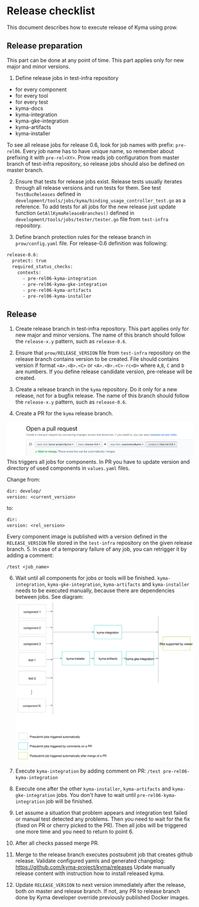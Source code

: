 # Release checklist

This document describes how to execute release of Kyma using prow.

## Release preparation

This part can be done at any point of time. 
This part applies only for new major and minor versions.

1. Define release jobs in test-infra repository
 - for every component
 - for every tool
 - for every test
 - kyma-docs
 - kyma-integration
 - kyma-gke-integration
 - kyma-artifacts
 - kyma-installer

To see all release jobs for release 0.6, look for job names with prefix: `pre-rel06`.
Every job name has to have unique name, so remember about prefixing it with `pre-rel<XY>`.
Prow reads job configuration from master branch of test-infra repository, so release jobs should also be defined on master branch.

2. Ensure that tests for release jobs exist. Release tests usually iterates through all release versions and run tests for them.
See test `TestBucReleases` defined in `development/tools/jobs/kyma/binding_usage_controller_test.go` as a reference.
To add tests for all jobs for the new release just update function `GetAllKymaReleaseBranches()`
  defined in `development/tools/jobs/tester/tester.go` file from
`test-infra` repository.

3. Define branch protection rules for the release branch in `prow/config.yaml` file.
For release-0.6 definition was following:
```
release-0.6:
  protect: true
  required_status_checks:
    contexts:
      - pre-rel06-kyma-integration
      - pre-rel06-kyma-gke-integration
      - pre-rel06-kyma-artifacts
      - pre-rel06-kyma-installer
```


## Release

1. Create release branch in test-infra repository.
This part applies only for new major and minor versions.
The name of this branch should follow the `release-x.y` pattern, such as `release-0.6`.

2. Ensure that `prow/RELEASE_VERSION` file from `test-infra` repository on the release branch contains version to be created.
File should contains version if format `<A>.<B>.<C>` or `<A>.<B>.<C>-rc<D>` where `A`,`B`, `C` and `D` are numbers.
If you define release candidate version, pre-release will be created.

3. Create a release branch in the `kyma` repository. Do it only for a new release, not for a bugfix release.
The name of this branch should follow the `release-x.y` pattern, such as `release-0.6`.

4. Create a PR for the `kyma` release branch.

![](./assets/release-PR.png)
This triggers all jobs for components.
In PR you have to update version and directory of used components in `values.yaml` files.

Change from:

```
dir: develop/
version: <current_version>
```
to:
```
dir:
version: <rel_version>
```    
    
Every component image is published with a version defined in the `RELEASE_VERSION` file stored in the `test-infra` repository on the given release branch. 
5. In case of a temporary failure of any job, you can retrigger it by adding a comment:
```
/test <job_name>
```

6. Wait until all components for jobs or tools will be finished. 
`kyma-integration`, `kyma-gke-integration`, `kyma-artifacts` and `kyma-installer` needs to be executed manually, because there
are dependencies between jobs. See diagram: 
![](./assets/kyma-rel-jobs.svg)

7.  Execute `kyma-integration` by adding comment on PR:
`/test pre-rel06-kyma-integration`

8. Execute one after the other `kyma-installer`, `kyma-artifacts` and `kyma-gke-integration` jobs. 
You don't have to wait until `pre-rel06-kyma-integration` job will be finished.

5. Let assume a situation that problem appears and integration test failed or manual test detected any problems.
Then you need to wait for the fix (fixed on PR or cherry picked to the PR). Then all jobs will be triggered one more time
and you need to return to point 6.

9. After all checks passed merge PR.

10. Merge to the release branch executes postsubmit job that creates github release.
Validate configured yamls and generated changelog: https://github.com/kyma-project/kyma/releases
Update manually release content with instruction how to install released kyma.

11. Update `RELEASE_VERSION` to next version immediately after the release, both on master and release branch. If not, any PR to release branch done by 
Kyma developer override previously published Docker images.  
